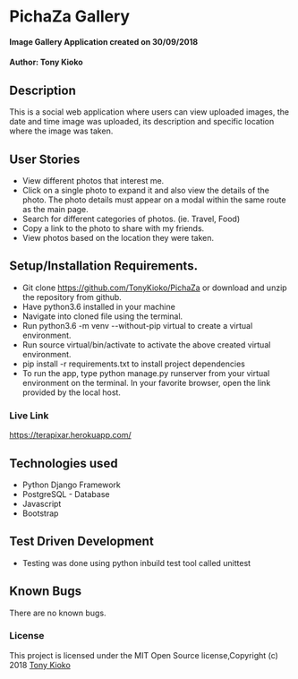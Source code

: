 # PichaZa Gallery
#### Image Gallery Application created on 30/09/2018
#### Author: **Tony Kioko**
## Description
This is a social web application where users can view uploaded images, the date and time  image was uploaded, its description and specific location where the image was taken.


## User Stories
* View different photos that interest me.
* Click on a single photo to expand it and also view the details of the photo. The photo details must appear on a modal within the same route as the main page.
* Search for different categories of photos. (ie. Travel, Food)
* Copy a link to the photo to share with my friends.
* View photos based on the location they were taken.

## Setup/Installation Requirements.
* Git clone https://github.com/TonyKioko/PichaZa or download and unzip the repository from github.
* Have python3.6 installed in your machine
* Navigate into cloned file using the terminal.
* Run python3.6 -m venv --without-pip virtual to create a virtual environment.
* Run source virtual/bin/activate to activate the above created virtual environment.
* pip install -r requirements.txt to install project dependencies
* To run the app, type python manage.py runserver from your virtual environment on the terminal. In your favorite browser, open the link provided by the local host.

### Live Link ###
https://terapixar.herokuapp.com/

## Technologies used ##

* Python Django Framework
* PostgreSQL - Database
* Javascript
* Bootstrap

## Test Driven Development
* Testing was done using python inbuild test tool called unittest


## Known Bugs
There are no known bugs.

### License
This project is licensed under the MIT Open Source license,Copyright (c) 2018 [Tony Kioko](https://github.com/tonykioko/)

